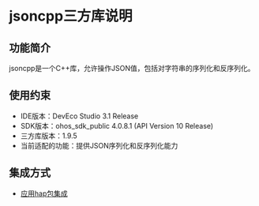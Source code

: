 # jsoncpp三方库说明
## 功能简介
jsoncpp是一个C++库，允许操作JSON值，包括对字符串的序列化和反序列化。
## 使用约束
- IDE版本：DevEco Studio 3.1 Release
- SDK版本：ohos_sdk_public 4.0.8.1 (API Version 10 Release)
- 三方库版本：1.9.5
- 当前适配的功能：提供JSON序列化和反序列化能力

## 集成方式
+ [应用hap包集成](docs/hap_integrate.md)
